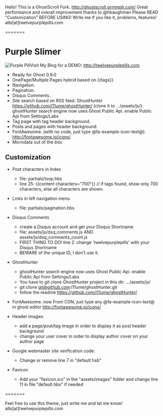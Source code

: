Hello! This is a GhostScroll Fork. http://ghostscroll.grmmph.com/
Great performance and overall improvement thanks to @hbaughman
Please READ "Customization" BEFORE USING! Write me if you like it, problems, features! albi[at]twelvepurplepills.com

=======

# Purple Slimer
<img src="http://twelvepurplepills.com/content/images/pill.png" alt="Purple Pill" />Visit My Blog for a DEMO: http://twelvepurplepills.com

* Ready for Ghost 0.9.0
* OnePage/Multiple Pages hybrid based on {{tags}}.
* Navigation.
* Pagination.
* Disqus Comments.
* Site search based on RSS feed. GhostHunter https://github.com/i11ume/ghostHunter/ (clone it to .../assets/js/). ghostHunter search engine now uses Ghost Public Api. enable Public Api from Settings/Labs
* Tag page with tag header background.
* Posts and pages with header background.
* FontAwesome. (with no code, just type @fa-example-icon-text@). http://fontawesome.io/icons/
* Microdata out of the box.

## Customization

* Post characters in Index
  
    * file: partials/loop.hbs
    * line 25: {{content characters="700"}} // if tags found, show only 700 characters, else all characters are shown.
    
* Links in left navigation menu
  
    * file: partials/pagination.hbs
  
* Disqus Comments
  
    * create a Disqus account and get your Disqus Shortname
    * file: assets/js/dsq_comments.js AND assets/js/dsq_comments_count.js
    * FIRST THING TO DO! line 2: change 'twelvepurplepills' with your Disqus Shortname
    * BEWARE of the unique ID, I don't use it.
  
* GhostHunter

    * ghostHunter search engine now uses Ghost Public Api. enable Public Api from Settings/Labs
    * You have to git clone GhostHunter project in this dir: .../assets/js/
    * git clone git@github.com:i11ume/ghostHunter.git
    * follow the readme https://github.com/i11ume/ghostHunter/
    
* FontAwesome. now From CDN, just type any @fa-example-icon-text@ in ghost editor http://fontawesome.io/icons/

* Header images:

    * add a page/post/tag image in order to display it as post header background
    * change your user cover in order to display author cover on your author page
    
* Google webmaster site verification code:

    * Change or remove line 7 in "default.hsb"
    
* Favicon

    * Add your "favicon.ico" in the "assets/images" folder and change line 11 in file "default.hbs" if needed


=======

Feel free to use this theme, just write me and let me know! albi[at]twelvepurplepills.com
